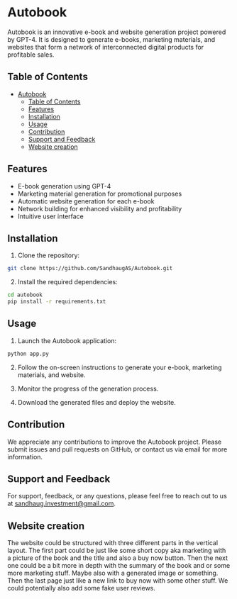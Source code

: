 # Autobook

Autobook is an innovative e-book and website generation project powered by GPT-4. It is designed to generate e-books, marketing materials, and websites that form a network of interconnected digital products for profitable sales.

## Table of Contents

- [Autobook](#autobook)
  - [Table of Contents](#table-of-contents)
  - [Features](#features)
  - [Installation](#installation)
  - [Usage](#usage)
  - [Contribution](#contribution)
  - [Support and Feedback](#support-and-feedback)
  - [Website creation](#website-creation)

## Features

- E-book generation using GPT-4
- Marketing material generation for promotional purposes
- Automatic website generation for each e-book
- Network building for enhanced visibility and profitability
- Intuitive user interface

## Installation

1. Clone the repository:

```bash
git clone https://github.com/SandhaugAS/Autobook.git
```


2. Install the required dependencies:

```bash
cd autobook
pip install -r requirements.txt
```


## Usage

1. Launch the Autobook application:

```bash
python app.py
```


2. Follow the on-screen instructions to generate your e-book, marketing materials, and website.

3. Monitor the progress of the generation process.

4. Download the generated files and deploy the website.

## Contribution

We appreciate any contributions to improve the Autobook project. Please submit issues and pull requests on GitHub, or contact us via email for more information.

## Support and Feedback

For support, feedback, or any questions, please feel free to reach out to us at sandhaug.investment@gmail.com.



## Website creation
The website could be structured with three different parts in the vertical layout. The first part could be just like some short copy aka marketing with a picture of the book and the title and also a buy now button. Then the next one could be a bit more in depth with the summary of the book and or some more marketing stuff. Maybe also with a generated image or something. Then the last page just like a new link to buy now with some other stuff. We could potentially also add some fake user reviews.